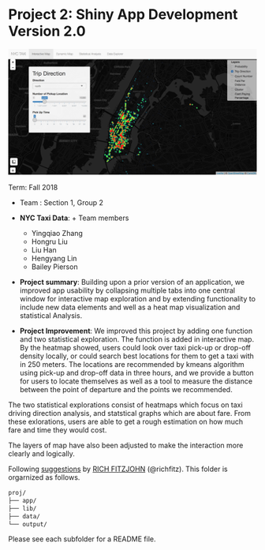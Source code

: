 # Project 2: Shiny App Development Version 2.0

![screenshot](data/screenshot.png)

Term: Fall 2018

+ Team : Section 1, Group 2
+ **NYC Taxi Data**: + Team members
	+ Yingqiao Zhang
	+ Hongru Liu
	+ Liu Han
	+ Hengyang Lin
	+ Bailey Pierson

+ **Project summary**: Building upon a prior version of an application, we improved app usability by collapsing multiple tabs into one central window for interactive map exploration and by extending functionality to include new data elements and well as a heat map visualization and statistical Analysis.

+ **Project Improvement**: We improved this project by adding one function and two statistical exploration. 
The function is added in interactive map. By the heatmap showed, users could look over taxi pick-up or drop-off density locally, or could search best locations for them to get a taxi with in 250 meters. The locations are recommended by kmeans algorithm using pick-up and drop-off data in three hours, and we provide a button for users to locate themselves as well as a tool to measure the distance between the point of departure and the points we recommended.

The two statistical explorations consist of heatmaps which focus on taxi driving direction analysis, and statstical graphs which are about fare. From these exlorations, users are able to get a rough estimation on how much fare and time they would cost.

The layers of map have also been adjusted to make the interaction more clearly and logically.

Following [suggestions](http://nicercode.github.io/blog/2013-04-05-projects/) by [RICH FITZJOHN](http://nicercode.github.io/about/#Team) (@richfitz). This folder is orgarnized as follows.

```
proj/
├── app/
├── lib/
├── data/
└── output/
```

Please see each subfolder for a README file.

